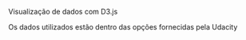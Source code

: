 ﻿Visualização de dados com D3.js

Os dados utilizados estão dentro das opções fornecidas pela Udacity

